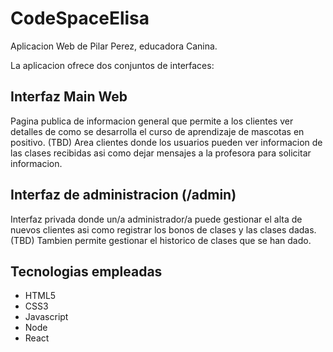 # CodeSpaceElisa

Aplicacion Web de Pilar Perez, educadora Canina.

La aplicacion ofrece dos conjuntos de interfaces:

## Interfaz Main Web
Pagina publica de informacion general que permite a los clientes ver detalles de como se desarrolla el curso de aprendizaje de mascotas en positivo.
(TBD) Area clientes donde los usuarios pueden ver informacion de las clases recibidas asi como dejar mensajes a la profesora para solicitar informacion.

## Interfaz de administracion (/admin)
Interfaz privada donde un/a administrador/a puede gestionar el alta de nuevos clientes asi como registrar los bonos de clases y las clases dadas.
(TBD) Tambien permite gestionar el historico de clases que se han dado.

## Tecnologias empleadas
* HTML5
* CSS3
* Javascript
* Node
* React

